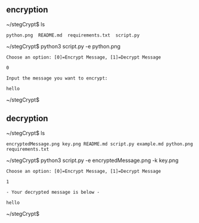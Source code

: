 ## encryption 

~/stegCrypt$ ls

```python.png  README.md  requirements.txt  script.py```

~/stegCrypt$ python3 script.py -e python.png 

```Choose an option: [0]=Encrypt Message, [1]=Decrypt Message```

```0```

```Input the message you want to encrypt:```

```hello```

~/stegCrypt$ 

## decryption

~/stegCrypt$ ls

```encryptedMessage.png key.png README.md script.py example.md python.png requirements.txt```

~/stegCrypt$ python3 script.py -e encryptedMessage.png -k key.png 

```Choose an option: [0]=Encrypt Message, [1]=Decrypt Message```

```1```

```- Your decrypted message is below -```

```hello```

~/stegCrypt$ 